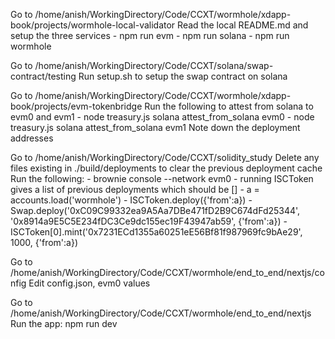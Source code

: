 Go to /home/anish/WorkingDirectory/Code/CCXT/wormhole/xdapp-book/projects/wormhole-local-validator
Read the local README.md and setup the three services
    - npm run evm
    - npm run solana
    - npm run wormhole

Go to /home/anish/WorkingDirectory/Code/CCXT/solana/swap-contract/testing
Run setup.sh to setup the swap contract on solana

Go to /home/anish/WorkingDirectory/Code/CCXT/wormhole/xdapp-book/projects/evm-tokenbridge
Run the following to attest from solana to evm0 and evm1
    - node treasury.js solana attest_from_solana evm0
    - node treasury.js solana attest_from_solana evm1
Note down the deployment addresses

Go to /home/anish/WorkingDirectory/Code/CCXT/solidity_study
Delete any files existing in ./build/deployments to clear the previous deployment cache
Run the following:
    - brownie console --network evm0
    - running ISCToken gives a list of previous deployments which should be []
    - a = accounts.load('wormhole')
    - ISCToken.deploy({'from':a})
    - Swap.deploy('0xC09C99332ea9A5Aa7DBe471fD2B9C674dFd25344', '0x8914a9E5C5E234fDC3Ce9dc155ec19F43947ab59', {'from':a})
    - ISCToken[0].mint('0x7231ECd1355a60251eE56Bf81f987969fc9bAe29', 1000, {'from':a})

Go to /home/anish/WorkingDirectory/Code/CCXT/wormhole/end_to_end/nextjs/config
Edit config.json, evm0 values

Go to /home/anish/WorkingDirectory/Code/CCXT/wormhole/end_to_end/nextjs
Run the app: npm run dev
